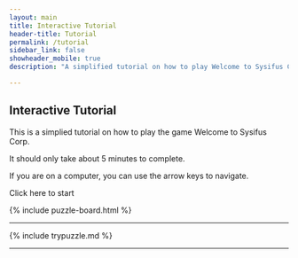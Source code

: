 ```yaml
---
layout: main
title: Interactive Tutorial
header-title: Tutorial
permalink: /tutorial
sidebar_link: false
showheader_mobile: true
description: "A simplified tutorial on how to play Welcome to Sysifus Corp."

---
```


<link rel="stylesheet" href="../assets/css/puzzle.css">
<script type="module">
  import { resetTutorial, runTutorial } from '../js/tutorial.js';

  //run tutorial when page loads
  window.addEventListener('load', (event) => {
    runTutorial();
  });
</script>

<div id="topTextWrapper">
  <div id="initialInstructions">
    <h2 class="is-hidden-desktop">Interactive Tutorial</h2>
    <p>This is a simplied tutorial on how to play the game <span class="is-bold">Welcome to Sysifus Corp</span>.</p>
    <p>It should only take about 5 minutes to complete.</p>
    <p id="startText" class="is-hidden-mobile is-hidden-tablet-mobile">
      If you are on a computer, you can use the arrow keys to navigate.
    </p>
  </div>
  <div id="startButtonMobile" class="startButton is-hidden-desktop gamebutton noselect is-green noselect">Click here to start</div>
</div>

{% include puzzle-board.html %}

<div class="is-hidden-mobile">
  <hr>
      {% include trypuzzle.md %}
  <hr>
</div>
